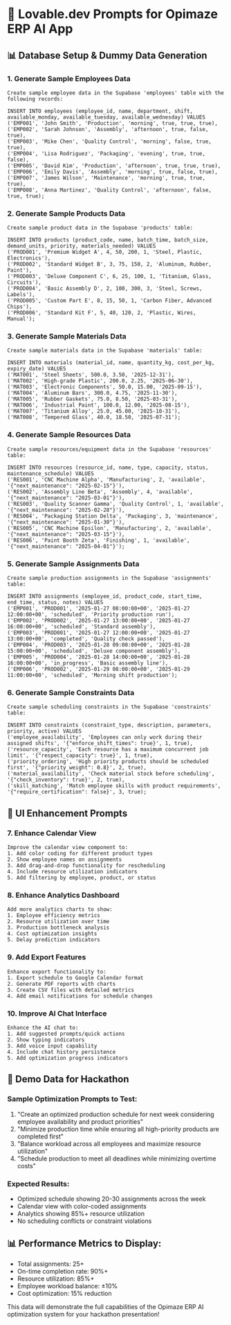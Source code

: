 # 🎯 Lovable.dev Prompts for Opimaze ERP AI App

## 📊 Database Setup & Dummy Data Generation

### 1. Generate Sample Employees Data
```
Create sample employee data in the Supabase 'employees' table with the following records:

INSERT INTO employees (employee_id, name, department, shift, available_monday, available_tuesday, available_wednesday) VALUES
('EMP001', 'John Smith', 'Production', 'morning', true, true, true),
('EMP002', 'Sarah Johnson', 'Assembly', 'afternoon', true, false, true),
('EMP003', 'Mike Chen', 'Quality Control', 'morning', false, true, true),
('EMP004', 'Lisa Rodriguez', 'Packaging', 'evening', true, true, false),
('EMP005', 'David Kim', 'Production', 'afternoon', true, true, true),
('EMP006', 'Emily Davis', 'Assembly', 'morning', true, false, true),
('EMP007', 'James Wilson', 'Maintenance', 'morning', true, true, true),
('EMP008', 'Anna Martinez', 'Quality Control', 'afternoon', false, true, true);
```

### 2. Generate Sample Products Data
```
Create sample product data in the Supabase 'products' table:

INSERT INTO products (product_code, name, batch_time, batch_size, demand_units, priority, materials_needed) VALUES
('PROD001', 'Premium Widget A', 4, 50, 200, 1, 'Steel, Plastic, Electronics'),
('PROD002', 'Standard Widget B', 3, 75, 150, 2, 'Aluminum, Rubber, Paint'),
('PROD003', 'Deluxe Component C', 6, 25, 100, 1, 'Titanium, Glass, Circuits'),
('PROD004', 'Basic Assembly D', 2, 100, 300, 3, 'Steel, Screws, Labels'),
('PROD005', 'Custom Part E', 8, 15, 50, 1, 'Carbon Fiber, Advanced Chips'),
('PROD006', 'Standard Kit F', 5, 40, 120, 2, 'Plastic, Wires, Manual');
```

### 3. Generate Sample Materials Data
```
Create sample materials data in the Supabase 'materials' table:

INSERT INTO materials (material_id, name, quantity_kg, cost_per_kg, expiry_date) VALUES
('MAT001', 'Steel Sheets', 500.0, 3.50, '2025-12-31'),
('MAT002', 'High-grade Plastic', 200.0, 2.25, '2025-06-30'),
('MAT003', 'Electronic Components', 50.0, 15.00, '2025-09-15'),
('MAT004', 'Aluminum Bars', 300.0, 4.75, '2025-11-30'),
('MAT005', 'Rubber Gaskets', 75.0, 8.50, '2025-03-31'),
('MAT006', 'Industrial Paint', 100.0, 12.00, '2025-08-15'),
('MAT007', 'Titanium Alloy', 25.0, 45.00, '2025-10-31'),
('MAT008', 'Tempered Glass', 40.0, 18.50, '2025-07-31');
```

### 4. Generate Sample Resources Data
```
Create sample resources/equipment data in the Supabase 'resources' table:

INSERT INTO resources (resource_id, name, type, capacity, status, maintenance_schedule) VALUES
('RES001', 'CNC Machine Alpha', 'Manufacturing', 2, 'available', '{"next_maintenance": "2025-02-15"}'),
('RES002', 'Assembly Line Beta', 'Assembly', 4, 'available', '{"next_maintenance": "2025-03-01"}'),
('RES003', 'Quality Scanner Gamma', 'Quality Control', 1, 'available', '{"next_maintenance": "2025-02-28"}'),
('RES004', 'Packaging Station Delta', 'Packaging', 3, 'maintenance', '{"next_maintenance": "2025-01-30"}'),
('RES005', 'CNC Machine Epsilon', 'Manufacturing', 2, 'available', '{"next_maintenance": "2025-03-15"}'),
('RES006', 'Paint Booth Zeta', 'Finishing', 1, 'available', '{"next_maintenance": "2025-04-01"}');
```

### 5. Generate Sample Assignments Data
```
Create sample production assignments in the Supabase 'assignments' table:

INSERT INTO assignments (employee_id, product_code, start_time, end_time, status, notes) VALUES
('EMP001', 'PROD001', '2025-01-27 08:00:00+00', '2025-01-27 12:00:00+00', 'scheduled', 'Priority production run'),
('EMP002', 'PROD002', '2025-01-27 13:00:00+00', '2025-01-27 16:00:00+00', 'scheduled', 'Standard assembly'),
('EMP003', 'PROD001', '2025-01-27 12:00:00+00', '2025-01-27 13:00:00+00', 'completed', 'Quality check passed'),
('EMP004', 'PROD003', '2025-01-28 09:00:00+00', '2025-01-28 15:00:00+00', 'scheduled', 'Deluxe component assembly'),
('EMP005', 'PROD004', '2025-01-28 14:00:00+00', '2025-01-28 16:00:00+00', 'in_progress', 'Basic assembly line'),
('EMP006', 'PROD002', '2025-01-29 08:00:00+00', '2025-01-29 11:00:00+00', 'scheduled', 'Morning shift production');
```

### 6. Generate Sample Constraints Data
```
Create sample scheduling constraints in the Supabase 'constraints' table:

INSERT INTO constraints (constraint_type, description, parameters, priority, active) VALUES
('employee_availability', 'Employees can only work during their assigned shifts', '{"enforce_shift_times": true}', 1, true),
('resource_capacity', 'Each resource has a maximum concurrent job limit', '{"respect_capacity": true}', 1, true),
('priority_ordering', 'High priority products should be scheduled first', '{"priority_weight": 0.8}', 2, true),
('material_availability', 'Check material stock before scheduling', '{"check_inventory": true}', 2, true),
('skill_matching', 'Match employee skills with product requirements', '{"require_certification": false}', 3, true);
```

## 🎨 UI Enhancement Prompts

### 7. Enhance Calendar View
```
Improve the calendar view component to:
1. Add color coding for different product types
2. Show employee names on assignments
3. Add drag-and-drop functionality for rescheduling
4. Include resource utilization indicators
5. Add filtering by employee, product, or status
```

### 8. Enhance Analytics Dashboard
```
Add more analytics charts to show:
1. Employee efficiency metrics
2. Resource utilization over time
3. Production bottleneck analysis
4. Cost optimization insights
5. Delay prediction indicators
```

### 9. Add Export Features
```
Enhance export functionality to:
1. Export schedule to Google Calendar format
2. Generate PDF reports with charts
3. Create CSV files with detailed metrics
4. Add email notifications for schedule changes
```

### 10. Improve AI Chat Interface
```
Enhance the AI chat to:
1. Add suggested prompts/quick actions
2. Show typing indicators
3. Add voice input capability
4. Include chat history persistence
5. Add optimization progress indicators
```

## 🚀 Demo Data for Hackathon

### Sample Optimization Prompts to Test:
1. "Create an optimized production schedule for next week considering employee availability and product priorities"
2. "Minimize production time while ensuring all high-priority products are completed first"
3. "Balance workload across all employees and maximize resource utilization"
4. "Schedule production to meet all deadlines while minimizing overtime costs"

### Expected Results:
- Optimized schedule showing 20-30 assignments across the week
- Calendar view with color-coded assignments
- Analytics showing 85%+ resource utilization
- No scheduling conflicts or constraint violations

## 📊 Performance Metrics to Display:
- Total assignments: 25+
- On-time completion rate: 90%+
- Resource utilization: 85%+
- Employee workload balance: ±10%
- Cost optimization: 15% reduction

This data will demonstrate the full capabilities of the Opimaze ERP AI optimization system for your hackathon presentation!